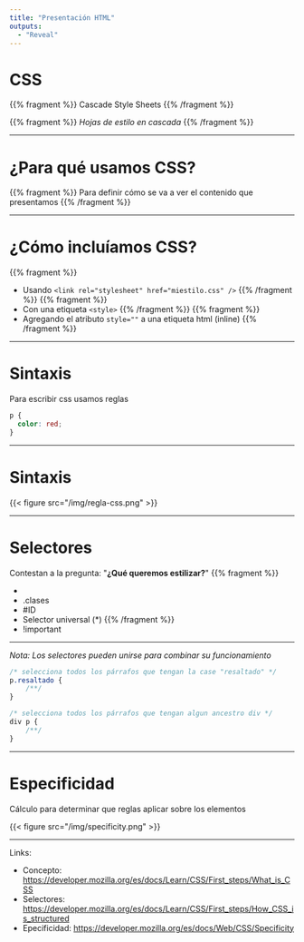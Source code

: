 ```yaml
---
title: "Presentación HTML"
outputs:
  - "Reveal"
---
```


# CSS

{{% fragment %}}
Cascade Style Sheets
{{% /fragment %}}

{{% fragment %}}
*Hojas de estilo en cascada*
{{% /fragment %}}

---

# ¿Para qué usamos CSS?

{{% fragment %}}
Para definir cómo se va a ver el contenido que presentamos
{{% /fragment %}}

---

# ¿Cómo incluíamos CSS?

{{% fragment %}}
- Usando `<link rel="stylesheet" href="miestilo.css" />`
{{% /fragment %}}
{{% fragment %}}
- Con una etiqueta `<style>`
{{% /fragment %}}
{{% fragment %}}
- Agregando el atributo `style=""` a una etiqueta html (inline)
{{% /fragment %}}

---

# Sintaxis

Para escribir css usamos reglas

```css
p {
  color: red;
}
```

---

# Sintaxis

{{< figure src="/img/regla-css.png" >}}

---

# Selectores

Contestan a la pregunta: "**¿Qué queremos estilizar?**"
{{% fragment %}}
- <Etiqueta>
- .clases
- #ID
- Selector universal (*)
{{% /fragment %}}
- !important

---

*Nota: Los selectores pueden unirse para combinar su funcionamiento*

```css
/* selecciona todos los párrafos que tengan la case "resaltado" */
p.resaltado {
    /**/
}

/* selecciona todos los párrafos que tengan algun ancestro div */
div p {
    /**/
}
```

---

# Especificidad

Cálculo para determinar que reglas aplicar sobre los elementos

{{< figure src="/img/specificity.png" >}}

---

Links:

- Concepto: https://developer.mozilla.org/es/docs/Learn/CSS/First_steps/What_is_CSS
- Selectores: https://developer.mozilla.org/es/docs/Learn/CSS/First_steps/How_CSS_is_structured
- Epecificidad: https://developer.mozilla.org/es/docs/Web/CSS/Specificity


